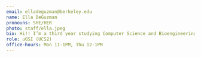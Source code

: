 ```yaml
---
email: elladeguzman@berkeley.edu
name: Ella DeGuzman
pronouns: SHE/HER
photo: staff/ella.jpeg
bio: Hi!! I’m a third year studying Computer Science and Bioengineering. Outside of school, I enjoy traveling, painting, taking film photos, and fashion!! Can't wait to meet you all.
role: uGSI (UCS2)
office-hours: Mon 11-1PM, Thu 12-1PM
---
```

